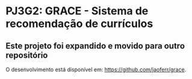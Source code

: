 # PJ3G2: GRACE - Sistema de recomendação de currículos
## Este projeto foi expandido e movido para outro repositório
O desenvolvimento está disponível em: https://github.com/jaoferr/grace.
